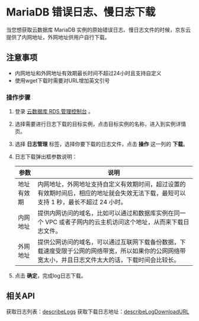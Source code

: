 # MariaDB 错误日志、慢日志下载
当您想获取云数据库 MariaDB 实例的原始错误日志、慢日志文件的时候，京东云提供了内网地址，外网地址供用户自行下载。

## 注意事项
* 内网地址和外网地址有效期最长时间不超过24小时且支持自定义
* 使用wget下载时需要对URL增加英文引号

### 操作步骤
1. 登录 [云数据库 RDS 管理控制台](https://rds-console.jdcloud.com/database) 。
2. 选择需要进行日志下载的目标实例，点击目标实例的名称，进入到实例详情页。
3. 选择 **日志管理** 标签，选择你要下载的日志文件，点击 **操作** 这一列的 **下载**。
4. 日志下载弹出框参数说明：

    |参数|说明|
    |--|--|
    |地址有效期|内网地址，外网地址支持自定义有效期时间，超过设置的有效期时间后，相应的地址就会失效无法下载，最短可以支持 1 秒，最长不超过 24 小时。|
    |内网地址|提供内网访问的域名，比如可以通过和数据库实例在同一个 VPC 或者子网内的云主机访问这个地址，从而来下载日志文件。|
    |外网地址|提供公网访问的域名，可以通过互联网下载备份数据，下载速度受限于公网的网络带宽，所以如果你的公网网络带宽太小，并且日志文件太大的话，下载时间会比较长。|
5. 点击 **确定**，完成log日志下载。

## 相关API
获取日志列表：[describeLogs](https://docs.jdcloud.com/cn/rds/api/describelogdownloadurl)
获取下载日志地址：[describeLogDownloadURL](https://docs.jdcloud.com/cn/rds/api/describelogdownloadurl)

